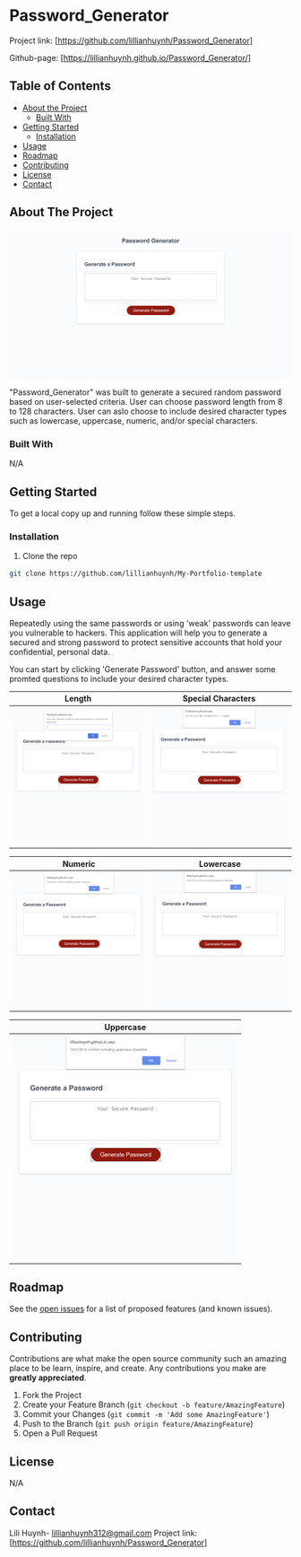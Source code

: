 # Password_Generator

Project link: [https://github.com/lillianhuynh/Password_Generator]

Github-page: [https://lillianhuynh.github.io/Password_Generator/]

## Table of Contents

* [About the Project](#about-the-project)
  * [Built With](#built-with)
* [Getting Started](#getting-started)
  * [Installation](#installation)
* [Usage](#usage)
* [Roadmap](#roadmap)
* [Contributing](#contributing)
* [License](#license)
* [Contact](#contact)

## About The Project
![Project Screenshot](images/default.png)

"Password_Generator" was built to generate a secured random password based on user-selected criteria. User can choose password length from 8 to 128 characters. User can aslo choose to include desired character types such as lowercase, uppercase, numeric, and/or special characters.

### Built With

N/A

## Getting Started

To get a local copy up and running follow these simple steps.

### Installation

1. Clone the repo
```sh
git clone https://github.com/lillianhuynh/My-Portfolio-template
```

## Usage

Repeatedly using the same passwords or using 'weak' passwords can leave you vulnerable to hackers. This application will help you to generate a secured and strong password to protect sensitive accounts that hold your confidential, personal data. 

You can start by clicking 'Generate Password' button, and answer some promted questions to include your desired character types.

| Length     | Special Characters|
|------------|------------|
| <img src="images/length.png" width="400"> | <img src="images/special.png" width="400"> |

| Numeric    | Lowercase         |
|------------|------------|
| <img src="images/numeric.png" width="400"> | <img src="images/lowercase.png" width="400"> |

| Uppercase  | 
|------------|
| <img src="images/uppercase.png" width="400"> | 

## Roadmap

See the [open issues](https://github.com/lillianhuynh/Password_Generator/issues) for a list of proposed features (and known issues).

## Contributing

Contributions are what make the open source community such an amazing place to be learn, inspire, and create. Any contributions you make are **greatly appreciated**.

1. Fork the Project
2. Create your Feature Branch (`git checkout -b feature/AmazingFeature`)
3. Commit your Changes (`git commit -m 'Add some AmazingFeature'`)
4. Push to the Branch (`git push origin feature/AmazingFeature`)
5. Open a Pull Request

## License

N/A

## Contact

Lili Huynh- lillianhuynh312@gmail.com
Project link: [https://github.com/lillianhuynh/Password_Generator]



